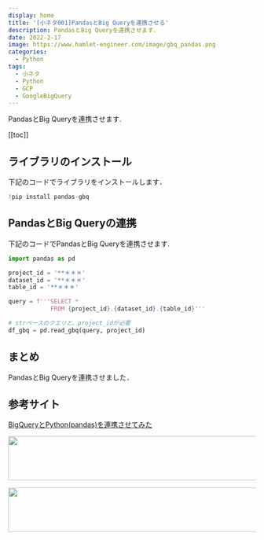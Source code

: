 ```yaml
---
display: home
title: '[小ネタ001]PandasとBig Queryを連携させる'
description: PandasとBig Queryを連携させます．
date: 2022-2-17
image: https://www.hamlet-engineer.com/image/gbq_pandas.png
categories: 
  - Python
tags:
  - 小ネタ
  - Python
  - GCP
  - GoogleBigQuery
---
```

PandasとBig Queryを連携させます.

<!-- https://www.hamlet-engineer.com -->

<!-- more -->

<ClientOnly>
  <CallInArticleAdsense />
</ClientOnly>

[[toc]]

## ライブラリのインストール
下記のコードでライブラリをインストールします．
```python
!pip install pandas-gbq
```

## PandasとBig Queryの連携
下記のコードでPandasとBig Queryを連携させます.

```python
import pandas as pd

project_id = '**＊＊＊'
dataset_id = '**＊＊＊'
table_id = '**＊＊＊'

query = f'''SELECT * 
            FROM {project_id}.{dataset_id}.{table_id}'''

# strベースのクエリと、project_idが必要
df_gbq = pd.read_gbq(query, project_id)
```


## まとめ
PandasとBig Queryを連携させました．

## 参考サイト
[BigQueryとPython(pandas)を連携させてみた](https://qiita.com/i_am_miko/items/68cb516ad2be61d59554)


<ClientOnly>
  <CallInArticleAdsense />
</ClientOnly>

<!-- TechAcademy -->
<a href="//af.moshimo.com/af/c/click?a_id=2604050&p_id=1555&pc_id=2816&pl_id=29835&guid=ON" rel="nofollow" referrerpolicy="no-referrer-when-downgrade"><img src="//image.moshimo.com/af-img/0866/000000029835.jpg" width="728" height="90" style="border:none;"></a><img src="//i.moshimo.com/af/i/impression?a_id=2604050&p_id=1555&pc_id=2816&pl_id=29835" width="1" height="1" style="border:none;">

<!-- テックキャンプ -->
<a href="//af.moshimo.com/af/c/click?a_id=2641145&p_id=1770&pc_id=3386&pl_id=25847&guid=ON" rel="nofollow" referrerpolicy="no-referrer-when-downgrade"><img src="//image.moshimo.com/af-img/1115/000000025847.png" width="728" height="90" style="border:none;"></a><img src="//i.moshimo.com/af/i/impression?a_id=2641145&p_id=1770&pc_id=3386&pl_id=25847" width="1" height="1" style="border:none;">


